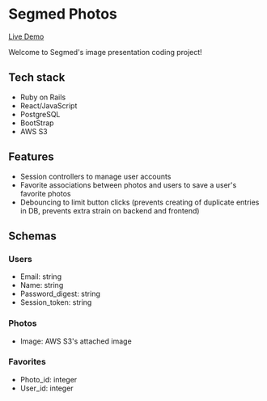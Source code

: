 # Segmed Photos

[Live Demo](https://segmed.herokuapp.com/)

Welcome to Segmed's image presentation coding project!


## Tech stack

* Ruby on Rails
* React/JavaScript
* PostgreSQL
* BootStrap
* AWS S3

## Features

* Session controllers to manage user accounts
* Favorite associations between photos and users to save a user's favorite photos
* Debouncing to limit button clicks (prevents creating of duplicate entries in DB, prevents extra strain on backend and frontend)

## Schemas

### Users
* Email: string
* Name: string
* Password_digest: string
* Session_token: string

### Photos
* Image: AWS S3's attached image

### Favorites
* Photo_id: integer
* User_id: integer
